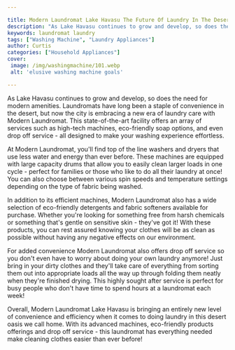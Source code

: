 ```yaml
---

title: Modern Laundromat Lake Havasu The Future Of Laundry In The Desert
description: "As Lake Havasu continues to grow and develop, so does the need for modern amenities. Laundromats have long been a staple of conven...get more info"
keywords: laundromat laundry
tags: ["Washing Machine", "Laundry Appliances"]
author: Curtis
categories: ["Household Appliances"]
cover: 
 image: /img/washingmachine/101.webp
 alt: 'elusive washing machine goals'

---
```


As Lake Havasu continues to grow and develop, so does the need for modern amenities. Laundromats have long been a staple of convenience in the desert, but now the city is embracing a new era of laundry care with Modern Laundromat. This state-of-the-art facility offers an array of services such as high-tech machines, eco-friendly soap options, and even drop off service - all designed to make your washing experience effortless. 

At Modern Laundromat, you'll find top of the line washers and dryers that use less water and energy than ever before. These machines are equipped with large capacity drums that allow you to easily clean larger loads in one cycle - perfect for families or those who like to do all their laundry at once! You can also choose between various spin speeds and temperature settings depending on the type of fabric being washed. 

In addition to its efficient machines, Modern Laundromat also has a wide selection of eco-friendly detergents and fabric softeners available for purchase. Whether you're looking for something free from harsh chemicals or something that's gentle on sensitive skin - they've got it! With these products, you can rest assured knowing your clothes will be as clean as possible without having any negative effects on our environment. 

For added convenience Modern Laundromat also offers drop off service so you don't even have to worry about doing your own laundry anymore! Just bring in your dirty clothes and they'll take care of everything from sorting them out into appropriate loads all the way up through folding them neatly when they're finished drying. This highly sought after service is perfect for busy people who don't have time to spend hours at a laundromat each week! 

Overall, Modern Laundromat Lake Havasu is bringing an entirely new level of convenience and efficiency when it comes to doing laundry in this desert oasis we call home. With its advanced machines, eco-friendly products offerings and drop off service - this laundromat has everything needed make cleaning clothes easier than ever before!

